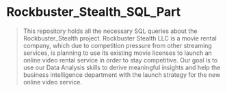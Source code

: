 # **Rockbuster_Stealth_SQL_Part**
> This repository holds all the necessary SQL queries about the Rockbuster_Stealth project.
> Rockbuster Stealth LLC is a movie rental company, which due to competition pressure from other streaming services, is planning to use its existing movie licenses to launch an online video rental service in order to stay competitive.
> Our goal is to use our Data Analysis skills to derive meaningful insights and help the business intelligence department with the launch strategy for the new online video service.
